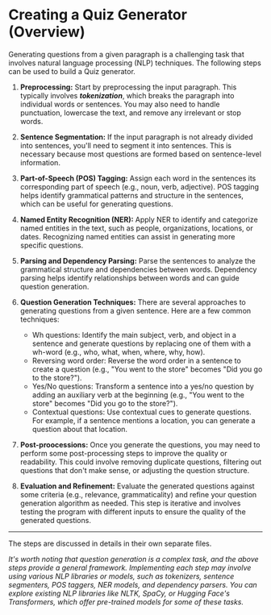 # Creating a Quiz Generator (Overview)

Generating questions from a given paragraph is a challenging task that involves natural language processing (NLP) techniques. The following steps can be used to build a Quiz generator.

1. **Preprocessing:** Start by preprocessing the input paragraph. This typically involves *__tokenization__*, which breaks the paragraph into individual words or sentences. You may also need to handle punctuation, lowercase the text, and remove any irrelevant or stop words.

2. **Sentence Segmentation:**  If the input paragraph is not already divided into sentences, you'll need to segment it into sentences. This is necessary because most questions are formed based on sentence-level information.
3. **Part-of-Speech (POS) Tagging:** Assign each word in the sentences its corresponding part of speech (e.g., noun, verb, adjective). POS tagging helps identify grammatical patterns and structure in the sentences, which can be useful for generating questions.

4. **Named Entity Recognition (NER):** Apply NER to identify and categorize named entities in the text, such as people, organizations, locations, or dates. Recognizing named entities can assist in generating more specific questions.

5. **Parsing and Dependency Parsing:**  Parse the sentences to analyze the grammatical structure and dependencies between words. Dependency parsing helps identify relationships between words and can guide question generation.

6. **Question Generation Techniques:** There are several approaches to generating questions from a given sentence. Here are a few common techniques:
    - Wh questions: Identify the main subject, verb, and object in a sentence and generate questions by replacing one of them with a wh-word (e.g., who, what, when, where, why, how).
    - Reversing word order: Reverse the word order in a sentence to create a question (e.g., "You went to the store" becomes "Did you go to the store?").
    - Yes/No questions: Transform a sentence into a yes/no question by adding an auxiliary verb at the beginning (e.g., "You went to the store" becomes "Did you go to the store?").
    - Contextual questions: Use contextual cues to generate questions. For example, if a sentence mentions a location, you can generate a question about that location.

7. **Post-proocessions:** Once you generate the questions, you may need to perform some post-processing steps to improve the quality or readability. This could involve removing duplicate questions, filtering out questions that don't make sense, or adjusting the question structure.

8. **Evaluation and Refinement:**  Evaluate the generated questions against some criteria (e.g., relevance, grammaticality) and refine your question generation algorithm as needed. This step is iterative and involves testing the program with different inputs to ensure the quality of the generated questions.

---

The steps are discussed in details in their own separate files.

*It's worth noting that question generation is a complex task, and the above steps provide a general framework. Implementing each step may involve using various NLP libraries or models, such as tokenizers, sentence segmenters, POS taggers, NER models, and dependency parsers. You can explore existing NLP libraries like NLTK, SpaCy, or Hugging Face's Transformers, which offer pre-trained models for some of these tasks.*
